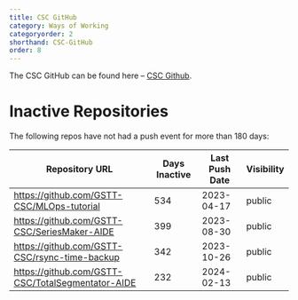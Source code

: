 ```yaml
---
title: CSC GitHub
category: Ways of Working
categoryorder: 2
shorthand: CSC-GitHub
order: 8
---
```


The CSC GitHub can be found here – <a href="https://github.com/GSTT-CSC/">CSC Github</a>.

# Inactive Repositories

The following repos have not had a push event for more than 180 days:

| Repository URL | Days Inactive | Last Push Date | Visibility |
| --- | --- | --- | --- |
| https://github.com/GSTT-CSC/MLOps-tutorial | 534 | 2023-04-17 | public |
| https://github.com/GSTT-CSC/SeriesMaker-AIDE | 399 | 2023-08-30 | public |
| https://github.com/GSTT-CSC/rsync-time-backup | 342 | 2023-10-26 | public |
| https://github.com/GSTT-CSC/TotalSegmentator-AIDE | 232 | 2024-02-13 | public |
